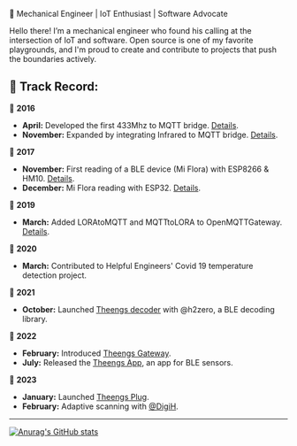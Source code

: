 🔧 Mechanical Engineer | IoT Enthusiast | Software Advocate

Hello there! I’m a mechanical engineer who found his calling at the intersection of IoT and software. Open source is one of my favorite playgrounds, and I'm proud to create and contribute to projects that push the boundaries actively.

📜 Track Record:
---

🔵 **2016**
 - **April:** Developed the first 433Mhz to MQTT bridge. [Details](https://1technophile.blogspot.com/2016/04/433tomqttto433-bidirectional-gateway.html).
 - **November:** Expanded by integrating Infrared to MQTT bridge. [Details](https://1technophile.blogspot.com/2016/11/433nIRtomqttto433nIR-bidirectional-esp8266.html).

🔵 **2017**
 - **November:** First reading of a BLE device (Mi Flora) with ESP8266 & HM10. [Details](https://1technophile.blogspot.com/2017/11/mi-flora-integration-to-openmqttgateway.html).
 - **December:** Mi Flora reading with ESP32. [Details](https://github.com/nkolban/esp32-snippets/issues/282).

🔵 **2019**
 - **March:** Added LORAtoMQTT and MQTTtoLORA to OpenMQTTGateway. [Details](https://1technophile.blogspot.com/2019/03/the-v0.html).

🔵 **2020**
 - **March:** Contributed to Helpful Engineers' Covid 19 temperature detection project.

🔵 **2021**
 - **October:** Launched [Theengs decoder](https://decoder.theengs.io/) with @h2zero, a BLE decoding library.

🔵 **2022**
 - **February:** Introduced [Theengs Gateway](https://gateway.theengs.io/).
 - **July:** Released the [Theengs App](https://app.theengs.io/), an app for BLE sensors.

🔵 **2023**
 - **January:** Launched [Theengs Plug](https://shop.theengs.io/products/theengs-plug-smart-plug-ble-gateway-and-energy-consumption).
 - **February:** Adaptive scanning with [@DigiH](https://github.com/DigiH). 

---
[![Anurag's GitHub stats](https://github-readme-stats.vercel.app/api?username=1technophile)](https://github.com/anuraghazra/github-readme-stats)
